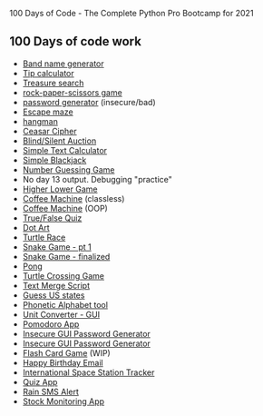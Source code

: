 100 Days of Code - The Complete Python Pro Bootcamp for 2021

## 100 Days of code work
- [Band name generator](/day1_to_day14/day-1/)
- [Tip calculator](/day1_to_day14/day-2/)
- [Treasure search](/day1_to_day14/day-3/)
- [rock-paper-scissors game](/day1_to_day14/day-4/)
- [password generator](/day1_to_day14/day-5/) (insecure/bad)
- [Escape maze](/day1_to_day14/day-6/)
- [hangman](/day1_to_day14/day-7/)
- [Ceasar Cipher](/day1_to_day14/day-8/)
- [Blind/Silent Auction](/day1_to_day14/day-9/)
- [Simple Text Calculator](/day1_to_day14/day-10/)
- [Simple Blackjack](/day1_to_day14/day-11/)
- [Number Guessing Game](/day1_to_day14/day-12/)
- No day 13 output. Debugging "practice"
- [Higher Lower Game](/day1_to_day14/day-14/)
- [Coffee Machine](/day15_to_day31/day-15/main.py) (classless)
- [Coffee Machine](/day15_to_day31/day-16/main.py) (OOP)
- [True/False Quiz](/day15_to_day31/day-17/main.py)
- [Dot Art](/day15_to_day31/day-18/main.py)
- [Turtle Race](/day15_to_day31/day-19/main.py)
- [Snake Game - pt 1](/day15_to_day31/day-20/main.py)
- [Snake Game - finalized](/day15_to_day31/day-21/main.py)
- [Pong](/day15_to_day31/day-22/)
- [Turtle Crossing Game](/day15_to_day31/day-23/)
- [Text Merge Script](/day15_to_day31/day-24/)
- [Guess US states](/day15_to_day31/day-25/)
- [Phonetic Alphabet tool](/day15_to_day31/day-26/)
- [Unit Converter - GUI](/day15_to_day31/day-27/)
- [Pomodoro App](/day15_to_day31/day-28/)
- [Insecure GUI Password Generator](/day15_to_day31/day-29/)
- [Insecure GUI Password Generator](/day15_to_day31/day-30/)
- [Flash Card Game](/day15_to_day31/day-31/) (WIP)
- [Happy Birthday Email](day-32/)
- [International Space Station Tracker](day-33/)
- [Quiz App](day-34/)
- [Rain SMS Alert](day-35/)
- [Stock Monitoring App](day-36/)
